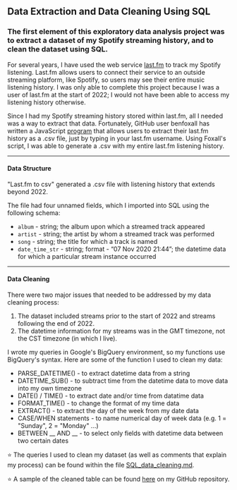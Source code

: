 ## Data Extraction and Data Cleaning Using SQL

### The first element of this exploratory data analysis project was to extract a dataset of my Spotify streaming history, and to clean the dataset using SQL.

For several years, I have used the web service [last.fm](https://www.last.fm/home) to track my Spotify listening. Last.fm allows users to connect their service to an outside streaming platform, like Spotify, so users may see their entire music listening history. I was only able to complete this project because I was a user of last.fm at the start of 2022; I would not have been able to access my listening history otherwise.

Since I had my Spotify streaming history stored within last.fm, all I needed was a way to extract that data. Fortunately, GitHub user benfoxall has written a JavaScript [program](https://github.com/benfoxall/lastfm-to-csv) that allows users to extract their last.fm history as a .csv file, just by typing in your last.fm username. Using Foxall's script, I was able to generate a .csv with my entire last.fm listening history. 

---

#### Data Structure

"Last.fm to csv" generated a .csv file with listening history that extends beyond 2022.

The file had four unnamed fields, which I imported into SQL using the following schema:
- `album` - string; the album upon which a streamed track appeared
- `artist` - string; the artist by whom a streamed track was performed
- `song` - string; the title for which a track is named
- `date_time_str` - string; format - “07 Nov 2020 21:44”; the datetime data for which a particular stream instance occurred

---

#### Data Cleaning

There were two major issues that needed to be addressed by my data cleaning process:
1. The dataset included streams prior to the start of 2022 and streams following the end of 2022.
2. The datetime information for my streams was in the GMT timezone, not the CST timezone (in which I live).

I wrote my queries in Google's BigQuery environment, so my functions use BigQuery's syntax. Here are some of the function I used to clean my data: 
- PARSE_DATETIME() - to extract datetime data from a string
- DATETIME_SUB() - to subtract time from the datetime data to move data into my own timezone
- DATE() / TIME() - to extract date and/or time from datatime data
- FORMAT_TIME() - to change the format of my time data
- EXTRACT() - to extract the day of the week from my date data
- CASE/WHEN statements - to name numerical day of week data (e.g. 1 = "Sunday", 2 = "Monday" ...)
- BETWEEN __ AND __ - to select only fields with datetime data between two certain dates

⭐️ The queries I used to clean my dataset (as well as comments that explain my process) can be found within the file [SQL_data_cleaning.md](SQL_data_cleaning.md).

⭐️ A sample of the cleaned table can be found [here](https://github.com/eseylar/PortfolioProjects/blob/main/2022MusicWrapped/1_SQLDataCleaning/(Sample)%20basic_2022_listening_data.csv) on my GitHub repository.
